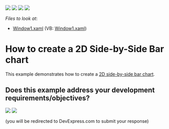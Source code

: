 <!-- default badges list -->
![](https://img.shields.io/endpoint?url=https://codecentral.devexpress.com/api/v1/VersionRange/128569198/19.2.4%2B)
[![](https://img.shields.io/badge/Open_in_DevExpress_Support_Center-FF7200?style=flat-square&logo=DevExpress&logoColor=white)](https://supportcenter.devexpress.com/ticket/details/E1257)
[![](https://img.shields.io/badge/📖_How_to_use_DevExpress_Examples-e9f6fc?style=flat-square)](https://docs.devexpress.com/GeneralInformation/403183)
[![](https://img.shields.io/badge/💬_Leave_Feedback-feecdd?style=flat-square)](#does-this-example-address-your-development-requirementsobjectives)
<!-- default badges end -->
<!-- default file list -->
*Files to look at*:

* [Window1.xaml](./CS/Window1.xaml) (VB: [Window1.xaml](./VB/Window1.xaml))
<!-- default file list end -->
# How to create a 2D Side-by-Side Bar chart

This example demonstrates how to create a [2D side-by-side bar chart](https://docs.devexpress.com/WPF/6283/controls-and-libraries/charts-suite/chart-control/examples/2d-chart-types/how-to-create-a-2d-side-by-side-bar-chart). 


<!-- feedback -->
## Does this example address your development requirements/objectives?

[<img src="https://www.devexpress.com/support/examples/i/yes-button.svg"/>](https://www.devexpress.com/support/examples/survey.xml?utm_source=github&utm_campaign=how-to-create-a-2d-side-by-side-bar-chart-e1257&~~~was_helpful=yes) [<img src="https://www.devexpress.com/support/examples/i/no-button.svg"/>](https://www.devexpress.com/support/examples/survey.xml?utm_source=github&utm_campaign=how-to-create-a-2d-side-by-side-bar-chart-e1257&~~~was_helpful=no)

(you will be redirected to DevExpress.com to submit your response)
<!-- feedback end -->
